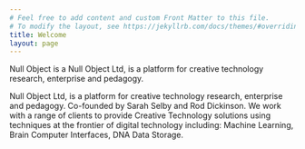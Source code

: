 ```yaml
---
# Feel free to add content and custom Front Matter to this file.
# To modify the layout, see https://jekyllrb.com/docs/themes/#overriding-theme-defaults
title: Welcome
layout: page
---
```



Null Object is a Null Object Ltd, is a platform for creative technology research, enterprise and pedagogy.

Null Object Ltd, is a platform for creative technology research, enterprise and pedagogy. Co-founded by Sarah Selby and Rod Dickinson. We work with a range of clients to provide Creative Technology solutions using techniques at the frontier of digital technology including: Machine Learning, Brain Computer Interfaces, DNA Data Storage.

